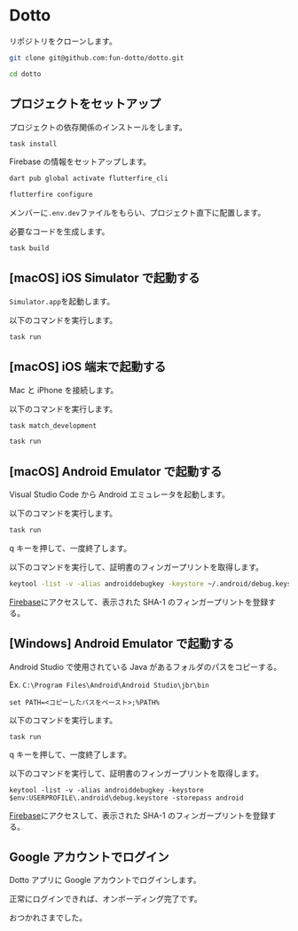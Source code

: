 # Dotto

リポジトリをクローンします。

```zsh
git clone git@github.com:fun-dotto/dotto.git
```

```zsh
cd dotto
```

## プロジェクトをセットアップ

プロジェクトの依存関係のインストールをします。

```zsh
task install
```

Firebase の情報をセットアップします。

```zsh
dart pub global activate flutterfire_cli
```

```zsh
flutterfire configure
```

メンバーに`.env.dev`ファイルをもらい、プロジェクト直下に配置します。

必要なコードを生成します。

```zsh
task build
```

## [macOS] iOS Simulator で起動する

`Simulator.app`を起動します。

以下のコマンドを実行します。

```zsh
task run
```

## [macOS] iOS 端末で起動する

Mac と iPhone を接続します。

以下のコマンドを実行します。

```zsh
task match_development
```

```zsh
task run
```

## [macOS] Android Emulator で起動する

Visual Studio Code から Android エミュレータを起動します。

以下のコマンドを実行します。

```zsh
task run
```

q キーを押して、一度終了します。

以下のコマンドを実行して、証明書のフィンガープリントを取得します。

```zsh
keytool -list -v -alias androiddebugkey -keystore ~/.android/debug.keystore -storepass android
```

[Firebase](https://console.firebase.google.com/u/0/project/swift2023groupc/settings/general/android:jp.ac.fun.dotto?hl=ja)にアクセスして、表示された SHA-1 のフィンガープリントを登録する。

## [Windows] Android Emulator で起動する

Android Studio で使用されている Java があるフォルダのパスをコピーする。

Ex. `C:\Program Files\Android\Android Studio\jbr\bin`

```pwsh
set PATH=<コピーしたパスをペースト>;%PATH%
```

以下のコマンドを実行します。

```pwsh
task run
```

q キーを押して、一度終了します。

以下のコマンドを実行して、証明書のフィンガープリントを取得します。

```pwsh
keytool -list -v -alias androiddebugkey -keystore $env:USERPROFILE\.android\debug.keystore -storepass android
```

[Firebase](https://console.firebase.google.com/u/0/project/swift2023groupc/settings/general/android:jp.ac.fun.dotto?hl=ja)にアクセスして、表示された SHA-1 のフィンガープリントを登録する。

## Google アカウントでログイン

Dotto アプリに Google アカウントでログインします。

正常にログインできれば、オンボーディング完了です。

おつかれさまでした。
